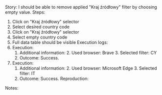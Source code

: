 Story:
I should be able to remove applied "Kraj źródłowy" filter by choosing empty value.
Steps:
1. Click on "Kraj źródłowy" selector
2. Select desired country code
2. Click on "Kraj źródłowy" selector
3. Select empty country code
4. Full data table should be visible
Execution logs:
1. Execution:
	1. Additional information:
		2. Used browser: Brave
		3. Selected filter: CY
	2. Outcome: Success.
2. Execution:
	1. Additional information:
		2. Used browser: Microsoft Edge
		3. Selected filter: IT
	2. Outcome: Success.
Reproduction:

Notes: